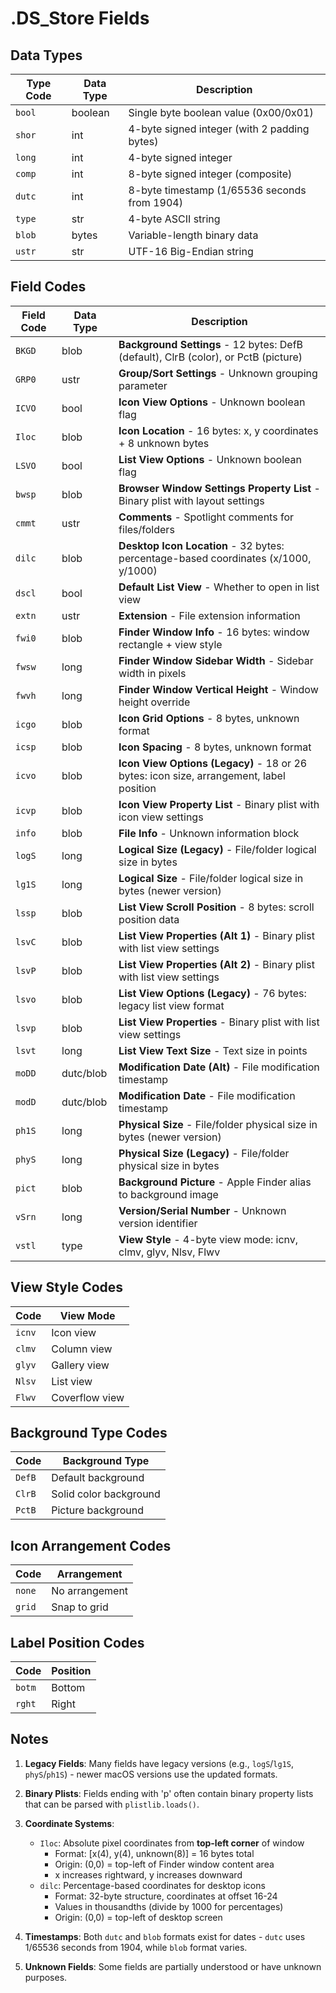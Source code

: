 # .DS_Store Fields

## Data Types

| Type Code | Data Type | Description |
|-----------|-----------|-------------|
| `bool` | boolean | Single byte boolean value (0x00/0x01) |
| `shor` | int | 4-byte signed integer (with 2 padding bytes) |
| `long` | int | 4-byte signed integer |
| `comp` | int | 8-byte signed integer (composite) |
| `dutc` | int | 8-byte timestamp (1/65536 seconds from 1904) |
| `type` | str | 4-byte ASCII string |
| `blob` | bytes | Variable-length binary data |
| `ustr` | str | UTF-16 Big-Endian string |

## Field Codes

| Field Code | Data Type | Description |
|------------|-----------|-------------|
| `BKGD` | blob | **Background Settings** - 12 bytes: DefB (default), ClrB (color), or PctB (picture) |
| `GRP0` | ustr | **Group/Sort Settings** - Unknown grouping parameter |
| `ICVO` | bool | **Icon View Options** - Unknown boolean flag |
| `Iloc` | blob | **Icon Location** - 16 bytes: x, y coordinates + 8 unknown bytes |
| `LSVO` | bool | **List View Options** - Unknown boolean flag |
| `bwsp` | blob | **Browser Window Settings Property List** - Binary plist with layout settings |
| `cmmt` | ustr | **Comments** - Spotlight comments for files/folders |
| `dilc` | blob | **Desktop Icon Location** - 32 bytes: percentage-based coordinates (x/1000, y/1000) |
| `dscl` | bool | **Default List View** - Whether to open in list view |
| `extn` | ustr | **Extension** - File extension information |
| `fwi0` | blob | **Finder Window Info** - 16 bytes: window rectangle + view style |
| `fwsw` | long | **Finder Window Sidebar Width** - Sidebar width in pixels |
| `fwvh` | long | **Finder Window Vertical Height** - Window height override |
| `icgo` | blob | **Icon Grid Options** - 8 bytes, unknown format |
| `icsp` | blob | **Icon Spacing** - 8 bytes, unknown format |
| `icvo` | blob | **Icon View Options (Legacy)** - 18 or 26 bytes: icon size, arrangement, label position |
| `icvp` | blob | **Icon View Property List** - Binary plist with icon view settings |
| `info` | blob | **File Info** - Unknown information block |
| `logS` | long | **Logical Size (Legacy)** - File/folder logical size in bytes |
| `lg1S` | long | **Logical Size** - File/folder logical size in bytes (newer version) |
| `lssp` | blob | **List View Scroll Position** - 8 bytes: scroll position data |
| `lsvC` | blob | **List View Properties (Alt 1)** - Binary plist with list view settings |
| `lsvP` | blob | **List View Properties (Alt 2)** - Binary plist with list view settings |
| `lsvo` | blob | **List View Options (Legacy)** - 76 bytes: legacy list view format |
| `lsvp` | blob | **List View Properties** - Binary plist with list view settings |
| `lsvt` | long | **List View Text Size** - Text size in points |
| `moDD` | dutc/blob | **Modification Date (Alt)** - File modification timestamp |
| `modD` | dutc/blob | **Modification Date** - File modification timestamp |
| `ph1S` | long | **Physical Size** - File/folder physical size in bytes (newer version) |
| `phyS` | long | **Physical Size (Legacy)** - File/folder physical size in bytes |
| `pict` | blob | **Background Picture** - Apple Finder alias to background image |
| `vSrn` | long | **Version/Serial Number** - Unknown version identifier |
| `vstl` | type | **View Style** - 4-byte view mode: icnv, clmv, glyv, Nlsv, Flwv |

## View Style Codes

| Code | View Mode |
|------|-----------|
| `icnv` | Icon view |
| `clmv` | Column view |
| `glyv` | Gallery view |
| `Nlsv` | List view |
| `Flwv` | Coverflow view |

## Background Type Codes

| Code | Background Type |
|------|----------------|
| `DefB` | Default background |
| `ClrB` | Solid color background |
| `PctB` | Picture background |

## Icon Arrangement Codes

| Code | Arrangement |
|------|-------------|
| `none` | No arrangement |
| `grid` | Snap to grid |

## Label Position Codes

| Code | Position |
|------|----------|
| `botm` | Bottom |
| `rght` | Right |

## Notes

1. **Legacy Fields**: Many fields have legacy versions (e.g., `logS`/`lg1S`, `phyS`/`ph1S`) - newer macOS versions use the updated formats.

2. **Binary Plists**: Fields ending with 'p' often contain binary property lists that can be parsed with `plistlib.loads()`.

3. **Coordinate Systems**: 
   - `Iloc`: Absolute pixel coordinates from **top-left corner** of window
     - Format: [x(4), y(4), unknown(8)] = 16 bytes total
     - Origin: (0,0) = top-left of Finder window content area
     - x increases rightward, y increases downward
   - `dilc`: Percentage-based coordinates for desktop icons
     - Format: 32-byte structure, coordinates at offset 16-24
     - Values in thousandths (divide by 1000 for percentages)
     - Origin: (0,0) = top-left of desktop screen

4. **Timestamps**: Both `dutc` and `blob` formats exist for dates - `dutc` uses 1/65536 seconds from 1904, while `blob` format varies.

5. **Unknown Fields**: Some fields are partially understood or have unknown purposes.
